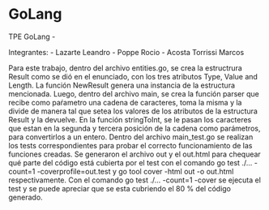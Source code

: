 # GoLang

TPE GoLang -

Integrantes: 
    - Lazarte Leandro
    - Poppe Rocio
    - Acosta Torrissi Marcos

Para este trabajo, dentro del archivo entities.go, se crea la estructrura Result como se dió en el enunciado, con los tres atributos Type, Value and Length. La función NewResult genera una instancia de la estructura mencionada. 
Luego, dentro del archivo main, se crea la función parser que recibe como paŕametro una cadena de caracteres, toma la misma y la divide de manera tal que setea los valores de los atributos de la estructura Result y la devuelve. 
En la función stringToInt, se le pasan los caracteres que estan en la segunda y tercera posición de la cadena como parámetros, para convertirlos a un entero.
Dentro del archivo main_test.go se realizan los tests correspondientes para probar el correcto funcionamiento de las funciones creadas. Se generaron el archivo out y el out.html para chequear qué parte del código está cubierta por el test con el comando go test ./... -count=1 -coverprofile=out.test y go tool cover -html out -o out.html respectivamente.
Con el comando go test ./... -count=1 -cover se ejecuta el test y se puede apreciar que se esta cubriendo el 80 % del código generado. 


